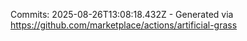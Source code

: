 Commits: 2025-08-26T13:08:18.432Z - Generated via https://github.com/marketplace/actions/artificial-grass
<br>
